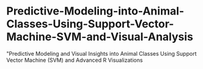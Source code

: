 # Predictive-Modeling-into-Animal-Classes-Using-Support-Vector-Machine-SVM-and-Visual-Analysis
"Predictive Modeling and Visual Insights into Animal Classes Using Support Vector Machine (SVM) and Advanced R Visualizations
